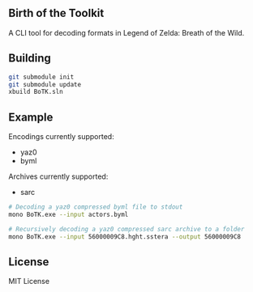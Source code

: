 ## Birth of the Toolkit

A CLI tool for decoding formats in Legend of Zelda: Breath of the Wild.

## Building
```bash
git submodule init
git submodule update
xbuild BoTK.sln
```

## Example
Encodings currently supported:
- yaz0
- byml

Archives currently supported:
- sarc

```bash
# Decoding a yaz0 compressed byml file to stdout
mono BoTK.exe --input actors.byml

# Recursively decoding a yaz0 compressed sarc archive to a folder
mono BoTK.exe --input 56000009C8.hght.sstera --output 56000009C8
```

## License
MIT License
